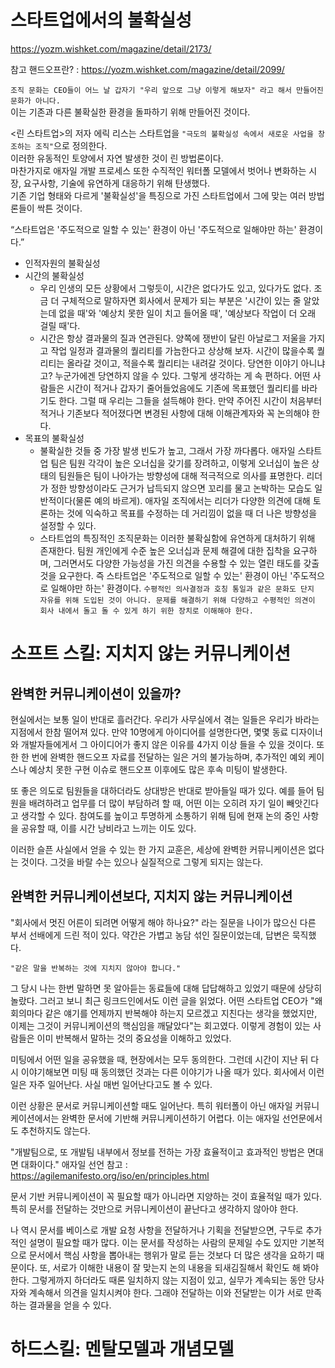 # 스타트업에서의 불확실성

https://yozm.wishket.com/magazine/detail/2173/

참고 핸드오프란? : https://yozm.wishket.com/magazine/detail/2099/

`조직 문화는 CEO들이 어느 날 갑자기 "우리 앞으로 그냥 이렇게 해보자" 라고 해서 만들어진 문화가 아니다.`  
이는 기존과 다른 불확실한 환경을 돌파하기 위해 만들어진 것이다.

<린 스타트업>의 저자 에릭 리스는 스타트업을 `"극도의 불확실성 속에서 새로운 사업을 창조하는 조직"`으로 정의한다.  
이러한 유동적인 토양에서 자연 발생한 것이 린 방법론이다.  
마찬가지로 애자일 개발 프로세스 또한 수직적인 워터폴 모델에서 벗어나 변화하는 시장, 요구사항, 기술에 유연하게 대응하기 위해 탄생했다.  
기존 기업 형태와 다르게 '불확실성'을 특징으로 가진 스타트업에서 그에 맞는 여러 방법론들이 싹튼 것이다.

“스타트업은 '주도적으로 일할 수 있는' 환경이 아닌 '주도적으로 일해야만 하는' 환경이다.”

- 인적자원의 불확실성
- 시간의 불확실성
  - 우리 인생의 모든 상황에서 그렇듯이, 시간은 없다가도 있고, 있다가도 없다. 조금 더 구체적으로 말하자면 회사에서 문제가 되는 부분은 '시간이 있는 줄 알았는데 없을 때'와 '예상치 못한 일이 치고 들어올 때', '예상보다 작업이 더 오래 걸릴 때'다.
  - 시간은 항상 결과물의 질과 연관된다. 양쪽에 쟁반이 달린 아날로그 저울을 가지고 작업 일정과 결과물의 퀄리티를 가늠한다고 상상해 보자. 시간이 많을수록 퀄리티는 올라갈 것이고, 적을수록 퀄리티는 내려갈 것이다. 당연한 이야기 아니냐고? 누군가에겐 당연하지 않을 수 있다. 그렇게 생각하는 게 속 편하다. 어떤 사람들은 시간이 적거나 갑자기 줄어들었음에도 기존에 목표했던 퀄리티를 바라기도 한다. 그럴 때 우리는 그들을 설득해야 한다. 만약 주어진 시간이 처음부터 적거나 기존보다 적어졌다면 변경된 사항에 대해 이해관계자와 꼭 논의해야 한다.
- 목표의 불확실성
  - 불확실한 것들 중 가장 발생 빈도가 높고, 그래서 가장 까다롭다. 애자일 스타트업 팀은 팀원 각각이 높은 오너십을 갖기를 장려하고, 이렇게 오너십이 높은 상태의 팀원들은 팀이 나아가는 방향성에 대해 적극적으로 의사를 표명한다. 리더가 정한 방향성이라도 근거가 납득되지 않으면 꼬리를 물고 논박하는 모습도 일반적이다(물론 예의 바르게). 애자일 조직에서는 리더가 다양한 의견에 대해 토론하는 것에 익숙하고 목표를 수정하는 데 거리낌이 없을 때 더 나은 방향성을 설정할 수 있다.
  - 스타트업의 특징적인 조직문화는 이러한 불확실함에 유연하게 대처하기 위해 존재한다. 팀원 개인에게 수준 높은 오너십과 문제 해결에 대한 집착을 요구하며, 그러면서도 다양한 가능성을 가진 의견을 수용할 수 있는 열린 태도를 갖출 것을 요구한다. 즉 스타트업은 '주도적으로 일할 수 있는' 환경이 아닌 '주도적으로 일해야만 하는' 환경이다. `수평적인 의사결정과 호칭 통일과 같은 문화도 단지 자유를 위해 도입된 것이 아니다. 문제를 해결하기 위해 다양하고 수평적인 의견이 회사 내에서 돌고 돌 수 있게 하기 위한 장치로 이해해야 한다.`

# 소프트 스킬: 지치지 않는 커뮤니케이션

## 완벽한 커뮤니케이션이 있을까?

현실에서는 보통 일이 반대로 흘러간다. 우리가 사무실에서 겪는 일들은 우리가 바라는 지점에서 한참 떨어져 있다. 만약 10명에게 아이디어를 설명한다면, 몇몇 동료 디자이너와 개발자들에게서 그 아이디어가 좋지 않은 이유를 4가지 이상 들을 수 있을 것이다. 또한 한 번에 완벽한 핸드오프 자료를 전달하는 일은 거의 불가능하며, 추가적인 예외 케이스나 예상치 못한 구현 이슈로 핸드오프 이후에도 많은 후속 미팅이 발생한다.

또 좋은 의도로 팀원들을 대하더라도 상대방은 반대로 받아들일 때가 있다. 예를 들어 팀원을 배려하려고 업무를 더 많이 부담하려 할 때, 어떤 이는 오히려 자기 일이 빼앗긴다고 생각할 수 있다. 참여도를 높이고 투명하게 소통하기 위해 팀에 현재 논의 중인 사항을 공유할 때, 이를 시간 낭비라고 느끼는 이도 있다.

이러한 슬픈 사실에서 얻을 수 있는 한 가지 교훈은, 세상에 완벽한 커뮤니케이션은 없다는 것이다. 그것을 바랄 수는 있으나 실질적으로 그렇게 되지는 않는다.

## 완벽한 커뮤니케이션보다, 지치지 않는 커뮤니케이션

"회사에서 멋진 어른이 되려면 어떻게 해야 하나요?" 라는 질문을 나이가 많으신 다른 부서 선배에게 드린 적이 있다. 약간은 가볍고 농담 섞인 질문이었는데, 답변은 묵직했다.

`"같은 말을 반복하는 것에 지치지 않아야 합니다."`

그 당시 나는 한번 말하면 못 알아듣는 동료들에 대해 답답해하고 있었기 때문에 상당히 놀랐다. 그러고 보니 최근 링크드인에서도 이런 글을 읽었다. 어떤 스타트업 CEO가 "왜 회의마다 같은 얘기를 언제까지 반복해야 하는지 모르겠고 지친다는 생각을 했었지만, 이제는 그것이 커뮤니케이션의 핵심임을 깨달았다"는 회고였다. 이렇게 경험이 있는 사람들은 이미 반복해서 말하는 것의 중요성을 이해하고 있었다.

미팅에서 어떤 일을 공유했을 때, 현장에서는 모두 동의한다. 그런데 시간이 지난 뒤 다시 이야기해보면 미팅 때 동의했던 것과는 다른 이야기가 나올 때가 있다. 회사에서 이런 일은 자주 일어난다. 사실 매번 일어난다고도 볼 수 있다.

이런 상황은 문서로 커뮤니케이션할 때도 일어난다. 특히 워터폴이 아닌 애자일 커뮤니케이션에서는 완벽한 문서에 기반해 커뮤니케이션하기 어렵다. 이는 애자일 선언문에서도 추천하지도 않는다.

"개발팀으로, 또 개발팀 내부에서 정보를 전하는 가장 효율적이고 효과적인 방법은 면대면 대화이다."
애자일 선언 참고 : https://agilemanifesto.org/iso/en/principles.html

문서 기반 커뮤니케이션이 꼭 필요할 때가 아니라면 지양하는 것이 효율적일 때가 있다. 특히 문서를 전달하는 것만으로 커뮤니케이션이 끝난다고 생각하지 않아야 한다.

나 역시 문서를 베이스로 개발 요청 사항을 전달하거나 기획을 전달받으면, 구두로 추가적인 설명이 필요할 때가 많다. 이는 문서를 작성하는 사람의 문제일 수도 있지만 기본적으로 문서에서 핵심 사항을 뽑아내는 행위가 말로 듣는 것보다 더 많은 생각을 요하기 때문이다. 또, 서로가 이해한 내용이 잘 맞는지 논의 내용을 되새김질해서 확인도 해 봐야 한다. 그렇게까지 하더라도 때론 일치하지 않는 지점이 있고, 실무가 계속되는 동안 당사자와 계속해서 의견을 일치시켜야 한다. 그래야 전달하는 이와 전달받는 이가 서로 만족하는 결과물을 얻을 수 있다.

# 하드스킬: 멘탈모델과 개념모델
